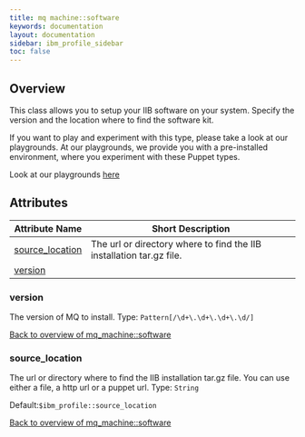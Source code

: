 ```yaml
---
title: mq machine::software
keywords: documentation
layout: documentation
sidebar: ibm_profile_sidebar
toc: false
---
```

## Overview

This class allows you to setup your IIB software on your system. Specify the version and the location where to find the software kit.




If you want to play and experiment with this type, please take a look at our playgrounds. At our playgrounds, 
we provide you with a pre-installed environment, where you experiment with these Puppet types.

Look at our playgrounds [here](/playgrounds#mq)

## Attributes



Attribute Name                                           | Short Description                                                    |
-------------------------------------------------------- | -------------------------------------------------------------------- |
[source_location](#mq_machine::software_source_location) | The url or directory where to find the IIB installation tar.gz file. |
[version](#mq_machine::software_version)                 |                                                                      |




### version<a name='mq_machine::software_version'>

The version of MQ to install.
Type: `Pattern[/\d+\.\d+\.\d+\.\d/]`


[Back to overview of mq_machine::software](#attributes)

### source_location<a name='mq_machine::software_source_location'>

The url or directory where to find the IIB installation tar.gz file. You can use
either a file, a http url or a puppet url.
Type: `String`

Default:`$ibm_profile::source_location`

[Back to overview of mq_machine::software](#attributes)
